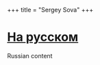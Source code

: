 +++
title = "Sergey Sova"
+++

<div class="post">
  <h1 class="post-title">
    <a href="/ru">На русском</a></a>
  </h1>
  <span>Russian content</span>
</div>
